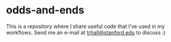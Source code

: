 # odds-and-ends
This is a repository where I share useful code that I've used in my workflows. Send me an e-mail at trhall@stanford.edu to discuss :)
